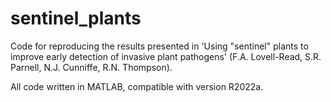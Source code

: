 # sentinel_plants
Code for reproducing the results presented in 'Using "sentinel" plants to improve early detection of invasive plant pathogens' (F.A. Lovell-Read, S.R. Parnell, N.J. Cunniffe, R.N. Thompson).

All code written in MATLAB, compatible with version R2022a.

